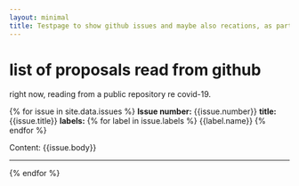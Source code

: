 ```yaml
---
layout: minimal
title: Testpage to show github issues and maybe also recations, as part of automatic proposals process
---
```


# list of proposals read from github 
right now, reading from a public repository re covid-19.

{% for issue in site.data.issues %}
**Issue number:** {{issue.number}}     **title:** {{issue.title}}
**labels:** {% for label in issue.labels %} <span style="background-color:#{{label.color}};"> {{label.name}} </span> {% endfor %}

Content: {{issue.body}}

---

{% endfor %}
